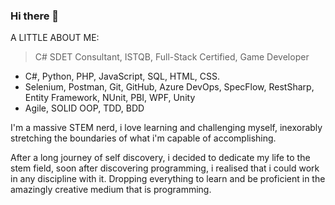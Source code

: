 ### Hi there 👋


<!--
![NorthChild's GitHub stats](https://github-readme-stats.vercel.app/api?username=NorthChild&show_icons=true&theme=radical)
-->

A LITTLE ABOUT ME:

> C# SDET Consultant,
> ISTQB,
> Full-Stack Certified,
> Game Developer



- C#, Python, PHP, JavaScript, SQL, HTML, CSS.
- Selenium, Postman, Git, GitHub, Azure DevOps, SpecFlow, RestSharp, Entity Framework, NUnit, PBI, WPF, Unity
- Agile, SOLID OOP, TDD, BDD

I'm a massive STEM nerd, i love learning and challenging myself, 
inexorably stretching the boundaries of what i'm capable of accomplishing.

After a long journey of self discovery, i decided to dedicate my life to the stem field, soon after discovering programming, i realised that i could work in any discipline with it.
Dropping everything to learn and be proficient in the amazingly creative medium that is programming.


<!--
**NorthChild/NorthChild** is a ✨ _special_ ✨ repository because its `README.md` (this file) appears on your GitHub profile.

Here are some ideas to get you started:

- 🔭 I’m currently working on ...
- 🌱 I’m currently learning ...
- 👯 I’m looking to collaborate on ...
- 🤔 I’m looking for help with ...
- 💬 Ask me about ...
- 📫 How to reach me: ...
- 😄 Pronouns: ...
- ⚡ Fun fact: ...
py 6.80
-->

<!-- ![Top Langs](https://github-readme-stats.vercel.app/api/top-langs/?username=NorthChild&theme=tokyonight)   -->

